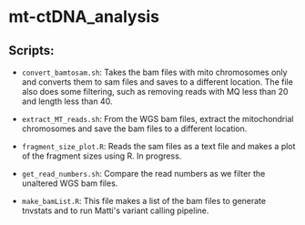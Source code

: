# mt-ctDNA_analysis

## Scripts: 
* `convert_bamtosam.sh`: Takes the bam files with mito chromosomes only and converts them to sam files and saves to a different location. 
The file also does some filtering, such as removing reads with MQ less than 20 and length less than 40. 

* `extract_MT_reads.sh`: From the WGS bam files, extract the mitochondrial chromosomes and save the bam files to a different location. 

* `fragment_size_plot.R`: Reads the sam files as a text file and makes a plot of the fragment sizes using R. In progress. 

* `get_read_numbers.sh`: Compare the read numbers as we filter the unaltered WGS bam files. 

* `make_bamList.R`: This file makes a list of the bam files to generate tnvstats and to run Matti's variant calling pipeline. 
